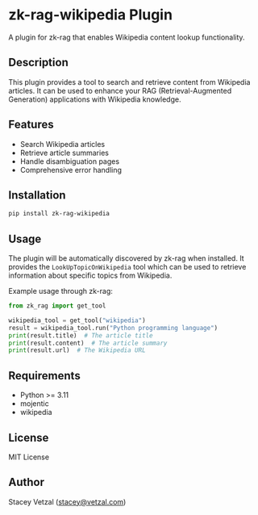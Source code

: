 # zk-rag-wikipedia Plugin

A plugin for zk-rag that enables Wikipedia content lookup functionality.

## Description

This plugin provides a tool to search and retrieve content from Wikipedia articles. It can be used to enhance your RAG (Retrieval-Augmented Generation) applications with Wikipedia knowledge.

## Features

- Search Wikipedia articles
- Retrieve article summaries
- Handle disambiguation pages
- Comprehensive error handling

## Installation

```bash
pip install zk-rag-wikipedia
```

## Usage

The plugin will be automatically discovered by zk-rag when installed. It provides the `LookUpTopicOnWikipedia` tool which can be used to retrieve information about specific topics from Wikipedia.

Example usage through zk-rag:

```python
from zk_rag import get_tool

wikipedia_tool = get_tool("wikipedia")
result = wikipedia_tool.run("Python programming language")
print(result.title)  # The article title
print(result.content)  # The article summary
print(result.url)  # The Wikipedia URL
```

## Requirements

- Python >= 3.11
- mojentic
- wikipedia

## License

MIT License

## Author

Stacey Vetzal (stacey@vetzal.com)